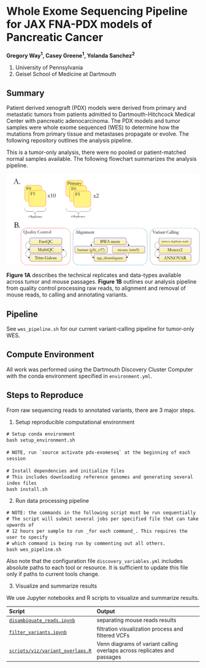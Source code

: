 # Whole Exome Sequencing Pipeline for JAX FNA-PDX models of Pancreatic Cancer

**Gregory Way<sup>1</sup>, Casey Greene<sup>1</sup>, Yolanda Sanchez<sup>2</sup>**

1. University of Pennsylvania
2. Geisel School of Medicine at Dartmouth

## Summary

Patient derived xenograft (PDX) models were derived from primary and metastatic
tumors from patients admitted to Dartmouth-Hitchcock Medical Center with 
pancreatic adenocarcinoma. The PDX models and tumor samples were whole exome
sequenced (WES) to determine how the mutations from primary tissue and metastases 
propagate or evolve. The following repository outlines the analysis pipeline.

This is a tumor-only analysis, there were no pooled or patient-matched normal
samples available. The following flowchart summarizes the analysis pipeline.

![pdx wes flowchart](figures/pdx_wes_flowchart.png?raw=true)

**Figure 1A** describes the technical replicates and data-types available across
tumor and mouse passages. **Figure 1B** outlines our analysis pipeline from quality
control processing raw reads, to alignment and removal of mouse reads, to
calling and annotating variants.

## Pipeline

See `wes_pipeline.sh` for our current variant-calling pipeline for tumor-only WES.

## Compute Environment

All work was performed using the Dartmouth Discovery Cluster Computer with the conda
environment specified in `environment.yml`.

## Steps to Reproduce

From raw sequencing reads to annotated variants, there are 3 major steps.

1. Setup reproducible computational environment

```
# Setup conda environment
bash setup_environment.sh

# NOTE, run `source activate pdx-exomeseq` at the beginning of each session

# Install dependencies and initialize files
# This includes downloading reference genomes and generating several index files
bash install.sh
```

2. Run data processing pipeline

```
# NOTE: the commands in the following script must be run sequentially
# The script will submit several jobs per specified file that can take upwards of
# 12 hours per sample to run _for each command_. This requires the user to specify
# which command is being run by commenting out all others.
bash wes_pipeline.sh
```

Also note that the configuration file `discovery_variables.yml` includes absolute
paths to each tool or resource. It is sufficient to update this file only if paths
to current tools change.

3. Visualize and summarize results

We use Jupyter notebooks and R scripts to visualize and summarize results.

| Script | Output |
| :----- | :----- |
| [`disambiguate_reads.ipynb`](https://github.com/gwaygenomics/pdx_exomeseq/blob/master/disambiguate_reads.ipynb) | separating mouse reads results |
| [`filter_variants.ipynb`](https://github.com/gwaygenomics/pdx_exomeseq/blob/master/filter_variants.ipynb) | filtration visualization process and filtered VCFs |
| [`scripts/viz/variant_overlaps.R`](https://github.com/gwaygenomics/pdx_exomeseq/blob/master/scripts/viz/variant_overlaps.R) | Venn diagrams of variant calling overlaps across replicates and passages |
